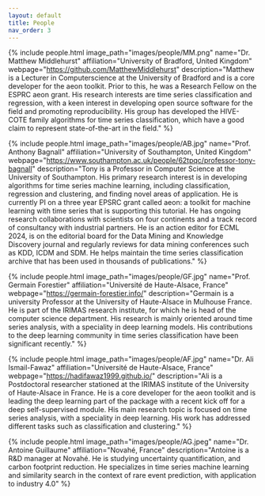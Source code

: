 ```yaml
---
layout: default
title: People
nav_order: 3
---
```


{% include people.html image_path="images/people/MM.png" name="Dr. Matthew Middlehurst" affiliation="University of Bradford, United Kingdom" webpage="https://github.com/MatthewMiddlehurst" description="Matthew is a Lecturer in Computerscience at the University of Bradford and is a core developer for the aeon toolkit. Prior to this, he was a Research Fellow on the ESPRC aeon grant. His research interests are time series classification and regression, with a keen interest in developing open source software for the field and promoting reproducibility. His group has developed the HIVE-COTE family algorithms for time series classification, which have a good claim to represent state-of-the-art in the field." %}

{% include people.html image_path="images/people/AB.jpg" name="Prof. Anthony Bagnall" affiliation="University of Southampton, United Kingdom" webpage="https://www.southampton.ac.uk/people/62tpqc/professor-tony-bagnall" description="Tony is a Professor in Computer Science at the University of Southampton. His primary research interest is in developing algorithms for time series machine learning, including classification, regression and clustering, and finding novel areas of application. He is currently PI on a three year EPSRC grant called aeon: a toolkit for machine learning with time series that is supporting this tutorial. He has ongoing research collaborations with scientists on four continents and a track record of consultancy with industrial partners. He is an action editor for ECML 2024, is on the editorial board for the Data Mining and Knowledge Discovery journal and regularly reviews for data mining conferences such as KDD, ICDM and SDM. He helps maintain the time series classification archive that has been used in thousands of publications." %}

{% include people.html image_path="images/people/GF.jpg" name="Prof. Germain Forestier" affiliation="Université de Haute-Alsace, France" webpage="https://germain-forestier.info/" description="Germain is a university Professor at the University of Haute-Alsace in Mulhouse France. He is part of the IRIMAS research institute, for which he is head of the computer science department. His research is mainly oriented around time series analysis, with a speciality in deep learning models. His contributions to the deep learning community in time series classification have been significant recently." %}

{% include people.html image_path="images/people/AF.jpg" name="Dr. Ali Ismail-Fawaz" affiliation="Université de Haute-Alsace, France" webpage="https://hadifawaz1999.github.io/" description="Ali is a Postdoctoral researcher stationed at the IRIMAS institute of the University of Haute-Alsace in France. He is a core developer for the aeon toolkit and is leading the deep learning part of the package with a recent kick off for a deep self-supervised module. His main research topic is focused on time series analysis, with a speciality in deep learning. His work has addressed different tasks such as classification and clustering." %}

{% include people.html image_path="images/people/AG.jpeg" name="Dr. Antoine Guillaume" affiliation="Novahé, France" description="Antoine is a R&D manager at Novahé. He is studying uncertainty quantification, and carbon footprint reduction. He specializes in time series machine learning and similarity search in the context of rare event prediction, with application to industry 4.0" %}
